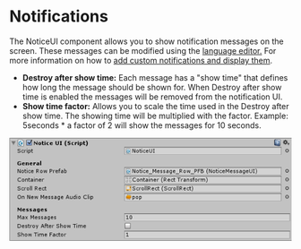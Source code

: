 # Notifications

The NoticeUI component allows you to show notification messages on the screen. These messages can be modified using the  [language editor.](http://devdog.nl/documentation/language-editor/) For more information on how to  [add custom notifications and display them](http://devdog.nl/documentation/custom-notification-messages/).

- **Destroy after show time:** Each message has a "show time" that defines how long the message should be shown for. When Destroy after show time is enabled the messages will be removed from the notification UI.
- **Show time factor:** Allows you to scale the time used in the Destroy after show time. The showing time will be multiplied with the factor. Example: 5seconds * a factor of 2 will show the messages for 10 seconds.

![](Assets/NoticeUI.png)